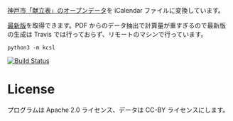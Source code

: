 [神戸市「献立表」のオープンデータ](http://www.city.kobe.lg.jp/child/school/lunch/kyusyoku/kondate_shiyousyokuhin.html)を iCalendar ファイルに変換しています。

[最新版](https://hkwi.github.io/kcsl/)を取得できます。PDF からのデータ抽出で計算量が重すぎるので最新版の生成は Travis では行っておらず、リモートのマシンで行っています。

```
python3 -m kcsl
```

[![Build Status](https://travis-ci.org/hkwi/kcsl.svg?branch=master)](https://travis-ci.org/hkwi/kcsl) 

# License
プログラムは Apache 2.0 ライセンス、データは CC-BY ライセンスにします。
